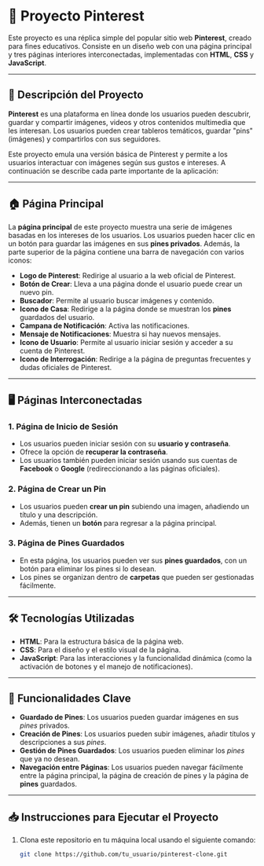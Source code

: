 # 📌 Proyecto Pinterest

Este proyecto es una réplica simple del popular sitio web **Pinterest**, creado para fines educativos. Consiste en un diseño web con una página principal y tres páginas interiores interconectadas, implementadas con **HTML**, **CSS** y **JavaScript**.

---

## 📖 Descripción del Proyecto

**Pinterest** es una plataforma en línea donde los usuarios pueden descubrir, guardar y compartir imágenes, videos y otros contenidos multimedia que les interesan. Los usuarios pueden crear tableros temáticos, guardar "pins" (imágenes) y compartirlos con sus seguidores.

Este proyecto emula una versión básica de Pinterest y permite a los usuarios interactuar con imágenes según sus gustos e intereses. A continuación se describe cada parte importante de la aplicación:

---

## 🏠 Página Principal

La **página principal** de este proyecto muestra una serie de imágenes basadas en los intereses de los usuarios. Los usuarios pueden hacer clic en un botón para guardar las imágenes en sus **pines privados**. Además, la parte superior de la página contiene una barra de navegación con varios iconos:

- **Logo de Pinterest**: Redirige al usuario a la web oficial de Pinterest.
- **Botón de Crear**: Lleva a una página donde el usuario puede crear un nuevo pin.
- **Buscador**: Permite al usuario buscar imágenes y contenido.
- **Icono de Casa**: Redirige a la página donde se muestran los **pines** guardados del usuario.
- **Campana de Notificación**: Activa las notificaciones.
- **Mensaje de Notificaciones**: Muestra si hay nuevos mensajes.
- **Icono de Usuario**: Permite al usuario iniciar sesión y acceder a su cuenta de Pinterest.
- **Icono de Interrogación**: Redirige a la página de preguntas frecuentes y dudas oficiales de Pinterest.

---

## 🖥️ Páginas Interconectadas

### 1. **Página de Inicio de Sesión**

- Los usuarios pueden iniciar sesión con su **usuario y contraseña**.
- Ofrece la opción de **recuperar la contraseña**.
- Los usuarios también pueden iniciar sesión usando sus cuentas de **Facebook** o **Google** (redireccionando a las páginas oficiales).

### 2. **Página de Crear un Pin**

- Los usuarios pueden **crear un pin** subiendo una imagen, añadiendo un título y una descripción.
- Además, tienen un **botón** para regresar a la página principal.

### 3. **Página de Pines Guardados**

- En esta página, los usuarios pueden ver sus **pines guardados**, con un botón para eliminar los pines si lo desean.
- Los pines se organizan dentro de **carpetas** que pueden ser gestionadas fácilmente.

---

## 🛠️ Tecnologías Utilizadas

- **HTML**: Para la estructura básica de la página web.
- **CSS**: Para el diseño y el estilo visual de la página.
- **JavaScript**: Para las interacciones y la funcionalidad dinámica (como la activación de botones y el manejo de notificaciones).

---

## 🚀 Funcionalidades Clave

- **Guardado de Pines**: Los usuarios pueden guardar imágenes en sus *pines* privados.
- **Creación de Pines**: Los usuarios pueden subir imágenes, añadir títulos y descripciones a sus *pines*.
- **Gestión de Pines Guardados**: Los usuarios pueden eliminar los *pines* que ya no desean.
- **Navegación entre Páginas**: Los usuarios pueden navegar fácilmente entre la página principal, la página de creación de pines y la página de **pines** guardados.

---

## 📥 Instrucciones para Ejecutar el Proyecto

1. Clona este repositorio en tu máquina local usando el siguiente comando:
   ```bash
   git clone https://github.com/tu_usuario/pinterest-clone.git
